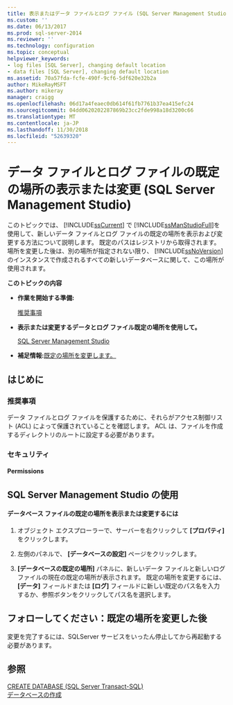 ```yaml
---
title: 表示またはデータ ファイルとログ ファイル (SQL Server Management Studio) の既定の場所の変更 |Microsoft Docs
ms.custom: ''
ms.date: 06/13/2017
ms.prod: sql-server-2014
ms.reviewer: ''
ms.technology: configuration
ms.topic: conceptual
helpviewer_keywords:
- log files [SQL Server], changing default location
- data files [SQL Server], changing default location
ms.assetid: 70a57fda-fcfe-490f-9cf6-5df620e32b2a
author: MikeRayMSFT
ms.author: mikeray
manager: craigg
ms.openlocfilehash: 06d17a4feaec0db614f61fb7761b37ea415efc24
ms.sourcegitcommit: 04dd0620202287869b23cc2fde998a18d3200c66
ms.translationtype: MT
ms.contentlocale: ja-JP
ms.lasthandoff: 11/30/2018
ms.locfileid: "52639320"
---
```

# <a name="view-or-change-the-default-locations-for-data-and-log-files-sql-server-management-studio"></a>データ ファイルとログ ファイルの既定の場所の表示または変更 (SQL Server Management Studio)
  このトピックでは、 [!INCLUDE[ssCurrent](../../includes/sscurrent-md.md)] で [!INCLUDE[ssManStudioFull](../../includes/ssmanstudiofull-md.md)]を使用して、新しいデータ ファイルとログ ファイルの既定の場所を表示および変更する方法について説明します。 既定のパスはレジストリから取得されます。 場所を変更した後は、別の場所が指定されない限り、 [!INCLUDE[ssNoVersion](../../includes/ssnoversion-md.md)] のインスタンスで作成されるすべての新しいデータベースに関して、この場所が使用されます。  
  
 **このトピックの内容**  
  
-   **作業を開始する準備:**  
  
     [推奨事項](#Recommendations)  
  
-   **表示または変更するデータとログ ファイル既定の場所を使用して。**  
  
     [SQL Server Management Studio](#SSMSProcedure)  
  
-   **補足情報:**[既定の場所を変更します。](#FollowUp)  
  
##  <a name="BeforeYouBegin"></a> はじめに  
  
###  <a name="Recommendations"></a> 推奨事項  
 データ ファイルとログ ファイルを保護するために、それらがアクセス制御リスト (ACL) によって保護されていることを確認します。 ACL は、ファイルを作成するディレクトリのルートに設定する必要があります。  
  
###  <a name="Security"></a> セキュリティ  
  
####  <a name="Permissions"></a> Permissions  
  
##  <a name="SSMSProcedure"></a> SQL Server Management Studio の使用  
  
#### <a name="to-view-or-change-the-default-locations-for-database-files"></a>データベース ファイルの既定の場所を表示または変更するには  
  
1.  オブジェクト エクスプローラーで、サーバーを右クリックして **[プロパティ]** をクリックします。  
  
2.  左側のパネルで、 **[データベースの設定]** ページをクリックします。  
  
3.  **[データベースの既定の場所]** パネルに、新しいデータ ファイルと新しいログ ファイルの現在の既定の場所が表示されます。 既定の場所を変更するには、 **[データ]** フィールドまたは **[ログ]** フィールドに新しい既定のパス名を入力するか、参照ボタンをクリックしてパス名を選択します。  
  
##  <a name="FollowUp"></a> フォローしてください：既定の場所を変更した後  
 変更を完了するには、SQLServer サービスをいったん停止してから再起動する必要があります。  
  
## <a name="see-also"></a>参照  
 [CREATE DATABASE &#40;SQL Server Transact-SQL&#41;](/sql/t-sql/statements/create-database-sql-server-transact-sql)   
 [データベースの作成](../../relational-databases/databases/create-a-database.md)  
  
  
